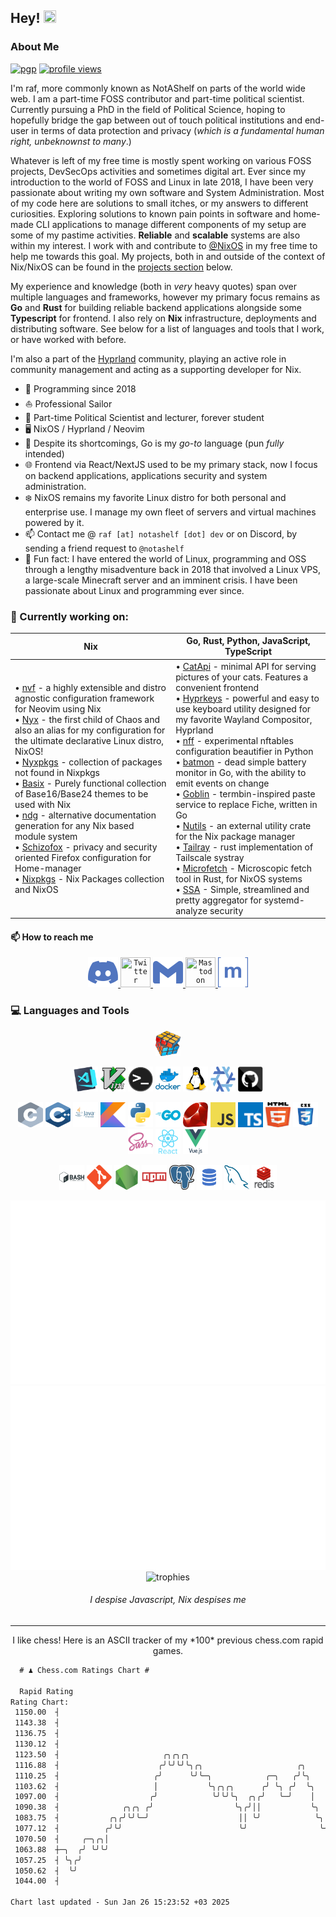 ## Hey! <img src="../assets/Hi.gif" width="20px" height="20px">

### About Me

<!-- Those don't have to be in-line. Glad to have learned that -->

[![pgp](https://img.shields.io/badge/pgp-0x39A004E33E353746-313131?style=flat&labelColor=545454&color=313131)](https://github.com/notashelf.gpg)
[![profile views](https://komarev.com/ghpvc/?username=notashelf&style=flat&color=313131&label=views)](https://github.com/notashelf)

[@NixOS]: https://github.com/NixOS
[Hyprland]: https://github.com/Hyprland

I'm raf, more commonly known as NotAShelf on parts of the world wide web. I am a
part-time FOSS contributor and part-time political scientist. Currently pursuing
a PhD in the field of Political Science, hoping to hopefully bridge the gap
between out of touch political institutions and end-user in terms of data
protection and privacy (_which is a fundamental human right, unbeknownst to
many_.)

Whatever is left of my free time is mostly spent working on various FOSS
projects, DevSecOps activities and sometimes digital art. Ever since my
introduction to the world of FOSS and Linux in late 2018, I have been very
passionate about writing my own software and System Administration. Most of my
code here are solutions to small itches, or my answers to different curiosities.
Exploring solutions to known pain points in software and home-made CLI
applications to manage different components of my setup are some of my pastime
activities. **Reliable** and **scalable** systems are also within my interest. I
work with and contribute to [@NixOS] in my free time to help me towards this
goal. My projects, both in and outside of the context of Nix/NixOS can be found
in the [projects section](#-currently-working-on) below.

My experience and knowledge (both in _very_ heavy quotes) span over multiple
languages and frameworks, however my primary focus remains as **Go** and
**Rust** for building reliable backend applications alongside some
**Typescript** for frontend. I also rely on **Nix** infrastructure, deployments
and distributing software. See below for a list of languages and tools that I
work, or have worked with before.

I'm also a part of the [Hyprland] community, playing an active role in community
management and acting as a supporting developer for Nix.

<!-- The "overrated" section every bio really needs -->

- 📅 Programming since 2018
- ⛵ Professional Sailor
- 🏫 Part-time Political Scientist and lecturer, forever student
- 🖥️ NixOS / Hyprland / Neovim
- 🔧 Despite its shortcomings, Go is my _go-to_ language (pun _fully_ intended)
- 🌐 Frontend via React/NextJS used to be my primary stack, now I focus on
  backend applications, applications security and system administration.
- ❄️  NixOS remains my favorite Linux distro for both personal and enterprise
  use. I manage my own fleet of servers and virtual machines powered by it.
- 📫 Contact me @ `raf [at] notashelf [dot] dev` or on Discord, by sending a
  friend request to `@notashelf`
- 🎲 Fun fact: I have entered the world of Linux, programming and OSS through a
  lengthy misadventure back in 2018 that involved a Linux VPS, a large-scale
  Minecraft server and an imminent crisis. I have been passionate about Linux
  and programming ever since.

### 🔭 Currently working on:

<!-- Projects Section
    the placeholder below is replaced by the rating-chart.yml workflow

    XXX: I should probably give it its own workflow...
-->

| **Nix** | **Go, Rust, Python, JavaScript, TypeScript** |
| --- | --- |
| • [nvf](https://github.com/notashelf/nvf) - a highly extensible and distro agnostic configuration framework for Neovim using Nix<br>• [Nyx](https://github.com/notashelf/nyx) - the first child of Chaos and also an alias for my configuration for the ultimate declarative Linux distro, NixOS!<br>• [Nyxpkgs](https://github.com/notashelf/nyxexprs) - collection of packages not found in Nixpkgs<br>• [Basix](https://github.com/NotAShelf/Basix) - Purely functional collection of Base16/Base24 themes to be used with Nix<br>• [ndg](https://github.com/feel-co/ndg) - alternative documentation generation for any Nix based module system<br>• [Schizofox](https://github.com/schizofox/schizofox) - privacy and security oriented Firefox configuration for Home-manager<br>• [Nixpkgs](https://github.com/nixos/nixpkgs) - Nix Packages collection and NixOS | • [CatApi](https://github.com/notashelf/catApi) - minimal API for serving pictures of your cats. Features a convenient frontend<br>• [Hyprkeys](https://github.com/hyprland-community/Hyprkeys) - powerful and easy to use keyboard utility designed for my favorite Wayland Compositor, Hyprland<br>• [nff](https://github.com/notashelf/nff) - experimental nftables configuration beautifier in Python<br>• [batmon](https://github.com/notashelf/batmon) - dead simple battery monitor in Go, with the ability to emit events on change<br>• [Goblin](https://github.com/notashelf/goblin) - termbin-inspired paste service to replace Fiche, written in Go<br>• [Nutils](https://github.com/notashelf/nutils) - an external utility crate for the Nix package manager<br>• [Tailray](https://github.com/notashelf/Tailray) - rust implementation of Tailscale systray<br>• [Microfetch](https://github.com/notashelf/microfetch) - Microscopic fetch tool in Rust, for NixOS systems<br>• [SSA](https://github.com/NotAShelf/ssa) - Simple, streamlined and pretty aggregator for systemd-analyze security  |

<!-- End Projects Section -->

#### 📫 How to reach me

<p align="center">
 <a href="https://discord.com/users/419880181101232129">
   <code><img title="Discord" src=".github/assets/icons/discord.svg" width="48" height="48"></code>
 </a>
 <a alt="https://twitter.com/NotAShelf" href="https://twitter.com/NotAShelf">
   <code><img title="Twitter" src=".github/assets/icons/twitter.svg" width="48" height="48"></code>
 </a>
 <a alt="mailto:me@notashelf.dev" href="mailto:me@notashelf.dev">
   <code><img title="Mail Me" src=".github/assets/icons/gmail.svg" width="48" height="48"></code>
 </a>
 <a alt="https://social.notashelf.dev/@raf" href="https://social.notashelf.dev/@raf">
   <code><img title="Mastodon" src=".github/assets/icons/mastodon.svg" width="48" height="48"></code>
 </a>
 <a alt="https://matrix.to/#/@raf:notashelf.dev" href="https://matrix.to/#/@raf:notashelf.dev">
   <code><img title="Matrix" src=".github/assets/icons/matrix.svg" width="48" height="48"></code>
 </a>
</p>

### 💻 Languages and Tools

<p align="center">
  <!-- Traits? -->
  <code><img title="Problem Solving" height="40" width="40" src=".github/assets/icons/problemSolving.png"></code>
</p>

<p align="center">
  <code><img title="Visual Studio Code" height="40" width="40" src=".github/assets/icons/vscode.png"></code>
  <code><img title="Neovim" height="40" width="40" src=".github/assets/icons/vim.png" href="https://github.com/notashelf/neovim-flake"></code>
  <code><img title="Terminal" height="40" width="40" src=".github/assets/icons/terminal.png"></code>
  <code><img title="Docker" height="40" width="40" src=".github/assets/icons/docker.png"></code>
  <code><img title="Linux" height="40" width="40" src="https://raw.githubusercontent.com/devicons/devicon/master/icons/linux/linux-original.svg"></code>
  <code><img title="Nix/NixOS" height="40" width="40" src=".github/assets/icons/nix-snowflake.svg" href="https://github.com/notashelf/nyx"></code>
  <code><img title="GitHub" height="40" width="40" src=".github/assets/icons/github.svg"></code>
</p>

<p align="center">
  <!-- Languages & Frameworks -->
  <code><img title="C" height="40" width="40" src=".github/assets/icons/c.svg"></code>
  <code><img title="C++" height="40" width="40"  src=".github/assets/icons/cpp.svg"></code>
  <code><img title="Java" height="40" width="40" src=".github/assets/icons/java.png"></code>
  <code><img title="Kotlin" height="40" width="40" src=".github/assets/icons/kotlin.png"></code>
  <code><img title="Python" height="40" width="40" src=".github/assets/icons/python-original.svg"></code>
  <code><img title="Go" height="40" width="40" src=".github/assets/icons/go.png"></code>
  <code><img title="Ruby" height="40" width="40" src=".github/assets/icons/ruby.png"></code>
  <code><img title="Javascript" height="40" width="40" src=".github/assets/icons/Javascript.png"></code>
  <code><img title="Typescript" height="40" width="40" src=".github/assets/icons/typescript.png"></code>
  <code><img title="HTML5" height="40" width="40" src=".github/assets/icons/html5.svg"></code>
  <code><img title="CSS" height="40" width="40" src=".github/assets/icons/css.svg"></code>
  <code><img title="SASS" height="40" width="40" src=".github/assets/icons/sass.svg"></code>
  <code><img title="React" height="40" width="40" src=".github/assets/icons/react-original-wordmark.svg"></code>
  <code><img title="VueJS" height="40" width="40" src=".github/assets/icons/vuejs-original-wordmark.svg"></code>
</p>

<p align="center">
  <!-- Tools -->
  <code><img title="Bash" height="40" width="40" src=".github/assets/icons/bash.png"></code>
  <code><img title="Git" height="40" width="40" src=".github/assets/icons/git-original.svg"></code>
  <code><img title="NodeJS" height="40" width="40" src=".github/assets/icons/nodejs.png"></code>
  <code><img title="npm" height="40" width="40" src=".github/assets/icons/npm.svg"></code>
  <code><img title="Postgresql" height="40" width="40" src=".github/assets/icons/postgresql.png"></code>
  <code><img title="SQL" height="40" width="40" src=".github/assets/icons/sql.png" alt="sql"></code>
  <code><img title="MySQL" height="40" width="40" src=".github/assets/icons/mysql.svg"></code>
  <code><img title="Redis" height="40" width="40" src=".github/assets/icons/redis.png"></code>
</p>

<p align="center">
   <img title="overview" src="https://github.com/NotAShelf/NotAShelf/blob/output/generated/overview.svg">
   <img title="languages" src="https://github.com/NotAShelf/NotAShelf/blob/output/generated/languages.svg">
   <img title="trophies" src="https://github-profile-trophy.vercel.app/?username=NotAShelf&theme=onedark&no-frame=false&row=1&&margin-w=20&no-bg=true">
</p>

<h6 align="center">I despise Javascript, Nix despises me</h6>

---

<p align="center">I like chess! Here is an ASCII tracker of my *100* previous chess.com rapid games.</p>

```txt
  # ♟︎ Chess.com Ratings Chart #

  Rapid Rating
Rating Chart:
 1150.00  ┤                                                                   ╭╮
 1143.38  ┤                                                                   │╰╮╭╮          ╭╮  ╭╮╭╮╭╮
 1136.75  ┤                                                                  ╭╯ ╰╯╰╮        ╭╯╰╮╭╯╰╯╰╯│
 1130.12  ┤                                                                 ╭╯     │        │  ││     ╰╮╭╮
 1123.50  ┤                       ╭╮╭╮╭╮                                   ╭╯      ╰╮      ╭╯  ╰╯      │││
 1116.88  ┤                      ╭╯╰╯╰╯╰╮╭╮                     ╭╮        ╭╯        ╰╮    ╭╯           ╰╯│
 1110.25  ┤                     ╭╯      ╰╯╰─╮            ╭─╮   ╭╯╰╮      ╭╯          ╰╮╭╮╭╯              ╰╮
 1103.62  ┤                     │           ╰╮╭╮╭╮      ╭╯ ╰╮ ╭╯  ╰╮    ╭╯            ╰╯╰╯                │  ╭
 1097.00  ┤                    ╭╯            ╰╯╰╯╰╮  ╭╮╭╯   ╰─╯    │   ╭╯                                 │  │
 1090.38  ┤              ╭╮╭╮ ╭╯                  ╰╮╭╯││           ╰╮  │                                  │  │
 1083.75  ┤           ╭╮╭╯╰╯╰─╯                    ││ ╰╯            ╰╮╭╯                                  ╰╮╭╯
 1077.12  ┤          ╭╯╰╯                          ╰╯                ╰╯                                    ││
 1070.50  ┤     ╭─╮╭╮│                                                                                     ││
 1063.88  ┼─╮  ╭╯ ╰╯╰╯                                                                                     ╰╯
 1057.25  ┤ ╰╮╭╯
 1050.62  ┤  ╰╯
 1044.00  ┤

Chart last updated - Sun Jan 26 15:23:52 +03 2025
```

